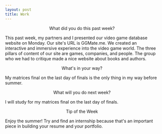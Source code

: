 ```yaml
---
layout: post
title: Work
---
```


<p align="center"> What did you do this past week? </p>
This past week, my partners and I presented our video game database website on Monday. Our site's URL is GGMate.me. We created an interactive and immersive experience into the video game world. The three pillars of content of our site are games, companies, and people. The group who we had to critique made a nice website about books and authors.

<p align="center"> What's in your way? </p>
My matrices final on the last day of finals is the only thing in my way before summer.

<p align="center"> What will you do next week? </p>
I will study for my matrices final on the last day of finals.

<p align="center"> Tip of the Week </p>
Enjoy the summer! Try and find an internship because that's an important piece in building your resume and your portfolio.
